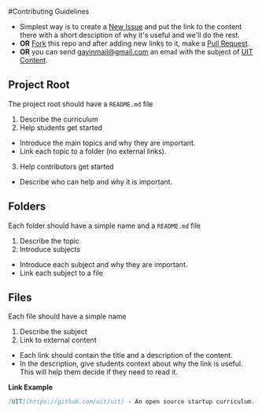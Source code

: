 #Contributing Guidelines

- Simplest way is to create a [New Issue](https://github.com/uit/uit/issues/new) and put the link to the content there with a short desciption of why it's useful and we'll do the rest.
- **OR** [Fork](https://help.github.com/articles/fork-a-repo) this repo and after adding new links to it, make a [Pull Request](https://help.github.com/articles/using-pull-requests).
- **OR** you can send gavinmail@gmail.com an email with the subject of [UIT Content](mailto:gavinmail@gmailcom?subject=UIT%20Content:).

## Project Root
The project root should have a ```README.md``` file

1. Describe the curriculum
2. Help students get started
 - Introduce the main topics and why they are important.
 - Link each topic to a folder (no external links).
3. Help contributors get started
 - Describe who can help and why it is important.

## Folders
Each folder should have a simple name and a ```README.md``` file

1. Describe the topic
2. Introduce subjects
 - Introduce each subject and why they are important.
 - Link each subject to a file

## Files
Each file should have a simple name

1. Describe the subject
2. Link to external content
 - Each link should contain the title and a description of the content.
 - In the description, give students context about why the link is useful. This will help them decide if they need to read it.

**Link Example**

```markdown
[UIT](https://github.com/uit/uit) - An open source startup curriculum.
```
